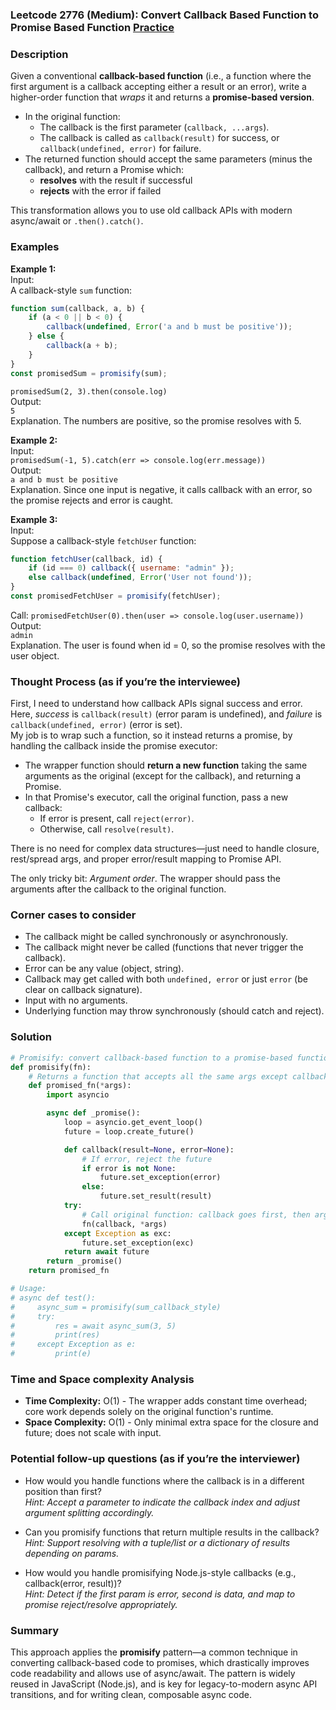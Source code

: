 ### Leetcode 2776 (Medium): Convert Callback Based Function to Promise Based Function [Practice](https://leetcode.com/problems/convert-callback-based-function-to-promise-based-function)

### Description  
Given a conventional **callback-based function** (i.e., a function where the first argument is a callback accepting either a result or an error), write a higher-order function that *wraps* it and returns a **promise-based version**.  
- In the original function:  
  - The callback is the first parameter (`callback, ...args`).  
  - The callback is called as `callback(result)` for success, or `callback(undefined, error)` for failure.
- The returned function should accept the same parameters (minus the callback), and return a Promise which:
  - **resolves** with the result if successful
  - **rejects** with the error if failed

This transformation allows you to use old callback APIs with modern async/await or `.then().catch()`.

### Examples  

**Example 1:**  
Input:  
A callback-style `sum` function:
```javascript
function sum(callback, a, b) {
    if (a < 0 || b < 0) {
        callback(undefined, Error('a and b must be positive'));
    } else {
        callback(a + b);
    }
}
const promisedSum = promisify(sum);
```
`promisedSum(2, 3).then(console.log)`  
Output:  
`5`  
Explanation. The numbers are positive, so the promise resolves with 5.

**Example 2:**  
Input:  
`promisedSum(-1, 5).catch(err => console.log(err.message))`  
Output:  
`a and b must be positive`  
Explanation. Since one input is negative, it calls callback with an error, so the promise rejects and error is caught.

**Example 3:**  
Input:  
Suppose a callback-style `fetchUser` function:
```javascript
function fetchUser(callback, id) {
    if (id === 0) callback({ username: "admin" });
    else callback(undefined, Error('User not found'));
}
const promisedFetchUser = promisify(fetchUser);
```
Call: `promisedFetchUser(0).then(user => console.log(user.username))`  
Output:  
`admin`  
Explanation. The user is found when id = 0, so the promise resolves with the user object.

### Thought Process (as if you’re the interviewee)  

First, I need to understand how callback APIs signal success and error. Here, *success* is `callback(result)` (error param is undefined), and *failure* is `callback(undefined, error)` (error is set).  
My job is to wrap such a function, so it instead returns a promise, by handling the callback inside the promise executor:

- The wrapper function should **return a new function** taking the same arguments as the original (except for the callback), and returning a Promise.
- In that Promise's executor, call the original function, pass a new callback:  
  - If error is present, call `reject(error)`.
  - Otherwise, call `resolve(result)`.

There is no need for complex data structures—just need to handle closure, rest/spread args, and proper error/result mapping to Promise API.

The only tricky bit: *Argument order*. The wrapper should pass the arguments after the callback to the original function.

### Corner cases to consider  
- The callback might be called synchronously or asynchronously.
- The callback might never be called (functions that never trigger the callback).
- Error can be any value (object, string).
- Callback may get called with both `undefined, error` or just `error` (be clear on callback signature).
- Input with no arguments.
- Underlying function may throw synchronously (should catch and reject).

### Solution

```python
# Promisify: convert callback-based function to a promise-based function
def promisify(fn):
    # Returns a function that accepts all the same args except callback
    def promised_fn(*args):
        import asyncio

        async def _promise():
            loop = asyncio.get_event_loop()
            future = loop.create_future()

            def callback(result=None, error=None):
                # If error, reject the future
                if error is not None:
                    future.set_exception(error)
                else:
                    future.set_result(result)
            try:
                # Call original function: callback goes first, then args
                fn(callback, *args)
            except Exception as exc:
                future.set_exception(exc)
            return await future
        return _promise()
    return promised_fn

# Usage:
# async def test():
#     async_sum = promisify(sum_callback_style)
#     try:
#         res = await async_sum(3, 5)
#         print(res)
#     except Exception as e:
#         print(e)
```

### Time and Space complexity Analysis  

- **Time Complexity:** O(1) - The wrapper adds constant time overhead; core work depends solely on the original function's runtime.
- **Space Complexity:** O(1) - Only minimal extra space for the closure and future; does not scale with input.

### Potential follow-up questions (as if you’re the interviewer)  

- How would you handle functions where the callback is in a different position than first?  
  *Hint: Accept a parameter to indicate the callback index and adjust argument splitting accordingly.*

- Can you promisify functions that return multiple results in the callback?  
  *Hint: Support resolving with a tuple/list or a dictionary of results depending on params.*

- How would you handle promisifying Node.js-style callbacks (e.g., callback(error, result))?  
  *Hint: Detect if the first param is error, second is data, and map to promise reject/resolve appropriately.*

### Summary
This approach applies the **promisify** pattern—a common technique in converting callback-based code to promises, which drastically improves code readability and allows use of async/await. The pattern is widely reused in JavaScript (Node.js), and is key for legacy-to-modern async API transitions, and for writing clean, composable async code.